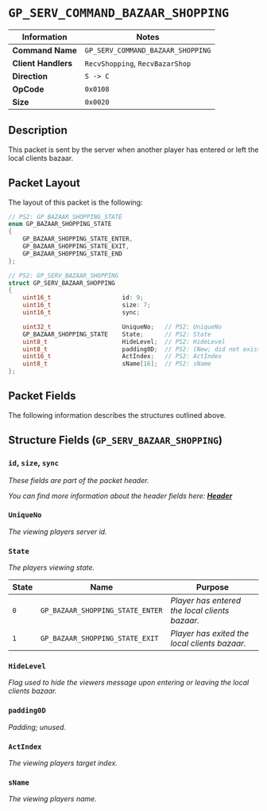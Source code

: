 # `GP_SERV_COMMAND_BAZAAR_SHOPPING`

| Information               | Notes |
|---                        |---    |
| **Command Name**          | `GP_SERV_COMMAND_BAZAAR_SHOPPING` |
| **Client Handlers**       | `RecvShopping`, `RecvBazarShop` |
| **Direction**             | `S -> C` |
| **OpCode**                | `0x0108` |
| **Size**                  | `0x0020` |

## Description

This packet is sent by the server when another player has entered or left the local clients bazaar.

## Packet Layout

The layout of this packet is the following:

```cpp
// PS2: GP_BAZAAR_SHOPPING_STATE
enum GP_BAZAAR_SHOPPING_STATE
{
    GP_BAZAAR_SHOPPING_STATE_ENTER,
    GP_BAZAAR_SHOPPING_STATE_EXIT,
    GP_BAZAAR_SHOPPING_STATE_END
};

// PS2: GP_SERV_BAZAAR_SHOPPING
struct GP_SERV_BAZAAR_SHOPPING
{
    uint16_t                    id: 9;
    uint16_t                    size: 7;
    uint16_t                    sync;

    uint32_t                    UniqueNo;   // PS2: UniqueNo
    GP_BAZAAR_SHOPPING_STATE    State;      // PS2: State
    uint8_t                     HideLevel;  // PS2: HideLevel
    uint8_t                     padding0D;  // PS2: (New; did not exist.)
    uint16_t                    ActIndex;   // PS2: ActIndex
    uint8_t                     sName[16];  // PS2: sName
};
```

## Packet Fields

The following information describes the structures outlined above.

## Structure Fields (`GP_SERV_BAZAAR_SHOPPING`)

### `id`, `size`, `sync`

_These fields are part of the packet header._

_You can find more information about the header fields here: [**Header**](/world/HEADER.md)_

### `UniqueNo`

_The viewing players server id._

### `State`

_The players viewing state._

| State | Name | Purpose |
| --- | --- | --- |
| `0` | `GP_BAZAAR_SHOPPING_STATE_ENTER`    | _Player has entered the local clients bazaar._ |
| `1` | `GP_BAZAAR_SHOPPING_STATE_EXIT`     | _Player has exited the local clients bazaar._ |

### `HideLevel`

_Flag used to hide the viewers message upon entering or leaving the local clients bazaar._

### `padding0D`

_Padding; unused._

### `ActIndex`

_The viewing players target index._

### `sName`

_The viewing players name._
